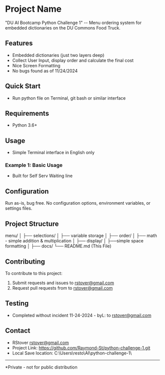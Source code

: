 # Project Name
"DU AI Bootcamp Python Challenge 1" 
-- Menu ordering system for embedded dictionaries on the DU Commons Food Truck.

## Features

- Embedded dictionaries (just two layers deep)
- Collect User Input, display order and calculate the final cost
- Nice Screen Formatting
- No bugs found as of 11/24/2024

## Quick Start

- Run python file on Terminal, git bash or similar interface

## Requirements

- Python 3.6+


## Usage

- Simple Terminal interface in English only

### Example 1: Basic Usage

- Built for Self Serv Waiting line

## Configuration

Run as-is, bug free.
No configuration options, environment variables, or settings files.


## Project Structure

menu/
│
├── selections/
│   ├── variable storage
│
├── order/
│   ├── math - simple addition & multiplication
│
├── display/
│   ├──simple space formatting
│
├── docs/
   └── README.md (This File)


## Contributing

To contribute to this project:

1. Submit requests and issues to rstover@gmail.com
2. Request pull requests from to rstover@gmail.com

## Testing

- Completed without incident 11-24-2024 - byL: to rstover@gmail.com

## Contact

- RStover [rstover@gmail.com](mailto:rstover@gmail.com)
- Project Link: https://github.com/Raymond-St/python-challenge-1.git
- Local Save location:  C:\Users\resto\AI\python-challenge-1\

---
*Private - not for public distribution
